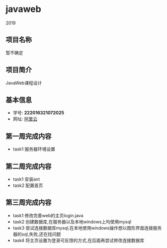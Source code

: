 # javaweb
2019

## 项目名称
暂不确定

## 项目简介
JavaWeb课程设计


## 基本信息
- 学号: **222016321072025**
- 网址: [阿里云](http://47.106.32.3:8080/demo/index.jsp)


## 第一周完成内容
- task1 服务器环境设置

## 第二周完成内容
- task1 安装ant
- task2 配置首页

## 第三周完成内容
- task1 修改完善web的主页login.java
- task2 创建数据库,在服务器以及本地windows上均使用mysql
- task3 尝试连接数据库mysql,在本地使用windows操作想以图形界面连接服务器的sql,失败,还在找问题
- task4 将主页设置为登录可反馈的方式,在后面再尝试修改连接数据库
